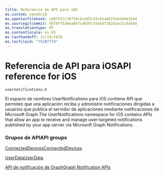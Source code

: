 ```yaml
---
title: Referencia de API para iOS
ms.custom: seodec18
ms.openlocfilehash: cb07557c76f58cbcdd3c43c83adb2fe4344e1544
ms.sourcegitcommit: 5670ff536ea9bfcd678cfde54f262a1ec5c8add4
ms.translationtype: HT
ms.contentlocale: es-ES
ms.lasthandoff: 12/19/2019
ms.locfileid: "75207774"
---
```

# <a name="api-reference-for-ios"></a><span data-ttu-id="a09be-102">Referencia de API para iOS</span><span class="sxs-lookup"><span data-stu-id="a09be-102">API reference for iOS</span></span>
```
usernotifications.h
```
<span data-ttu-id="a09be-103">El espacio de nombres UserNotifications para iOS contiene API que permiten que una aplicación reciba y administre notificaciones dirigidas a usuarios que publica el servidor de aplicaciones mediante notificaciones de Microsoft Graph.</span><span class="sxs-lookup"><span data-stu-id="a09be-103">The UserNotifications namespace for iOS contains APIs that allow an app to receive and manage user-targeted notifications published by your app server via Microsoft Graph Notifications.</span></span> 

### <a name="api-groups"></a><span data-ttu-id="a09be-104">Grupos de API</span><span class="sxs-lookup"><span data-stu-id="a09be-104">API groups</span></span>
[<span data-ttu-id="a09be-105">ConnectedDevices</span><span class="sxs-lookup"><span data-stu-id="a09be-105">ConnectedDevices</span></span>](../../objectivec-api/connecteddevices/index.md)

[<span data-ttu-id="a09be-106">UserData</span><span class="sxs-lookup"><span data-stu-id="a09be-106">UserData</span></span>](../../objectivec-api/userdata/index.md)

[<span data-ttu-id="a09be-107">API de notificación de Graph</span><span class="sxs-lookup"><span data-stu-id="a09be-107">Graph Notification APIs</span></span>](usernotifications/index.md)
